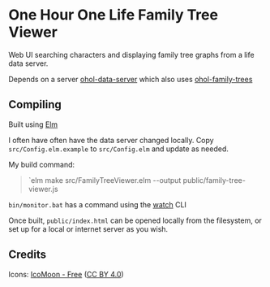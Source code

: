 # One Hour One Life Family Tree Viewer

Web UI searching characters and displaying family tree graphs from a life data server.

Depends on a server [ohol-data-server](https://github.com/JustinLove/ohol-data-server) which also uses [ohol-family-trees](https://github.com/JustinLove/ohol-family-trees)

## Compiling

Built using [Elm](http://elm-lang.org/)

I often have often have the data server changed locally. Copy `src/Config.elm.example` to `src/Config.elm` and update as needed.

My build command:

> `elm make src/FamilyTreeViewer.elm --output public/family-tree-viewer.js

`bin/monitor.bat` has a command using the [watch](https://www.npmjs.com/package/watch) CLI

Once built, `public/index.html` can be opened locally from the filesystem, or set up for a local or internet server as you wish.

## Credits

Icons: [IcoMoon - Free](https://icomoon.io/#icons-icomoon) ([CC BY 4.0](http://creativecommons.org/licenses/by/4.0/))
